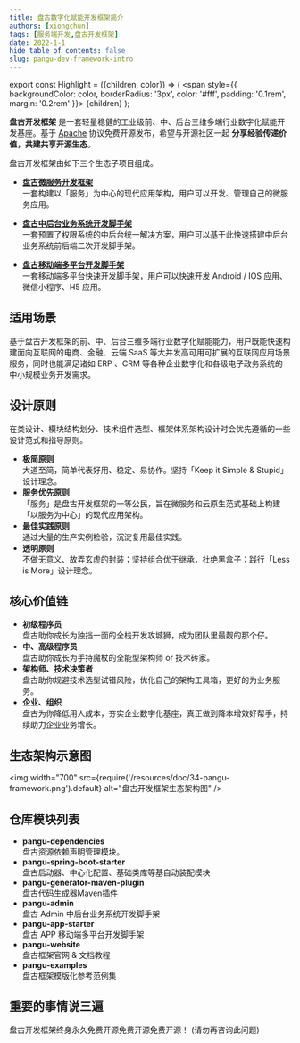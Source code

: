 ```yaml
---
title: 盘古数字化赋能开发框架简介
authors: [xiongchun]
tags: [服务端开发,盘古开发框架]
date: 2022-1-1
hide_table_of_contents: false
slug: pangu-dev-framework-intro
---
```


export const Highlight = ({children, color}) => (
  <span
    style={{
      backgroundColor: color,
      borderRadius: '3px',
      color: '#fff',
      padding: '0.1rem',
      margin: '0.2rem'
    }}>
    {children}
  </span>
);


**盘古开发框架** 是一套轻量稳健的工业级前、中、后台三维多端行业数字化赋能开发基座。基于 [Apache](https://www.apache.org/licenses/LICENSE-2.0) 协议<Highlight color="#25c2a0">免费开源</Highlight>发布，希望与开源社区一起 **分享经验传递价值，共建共享开源生态**。

<!--truncate-->

盘古开发框架由如下三个生态子项目组成。

- [**盘古微服务开发框架**](/docs/intro)  
一套构建以「服务」为中心的现代应用架构，用户可以开发、管理自己的微服务应用。

- [**盘古中后台业务系统开发脚手架**](/admin/intro)  
一套预置了权限系统的中后台统一解决方案，用户可以基于此快速搭建中后台业务系统前后端二次开发脚手架。

- [**盘古移动端多平台开发脚手架**](/app/intro)  
一套移动端多平台快速开发脚手架，用户可以快速开发 Android / IOS 应用、微信小程序、H5 应用。

## 适用场景

基于盘古开发框架的前、中、后台三维多端行业数字化赋能能力，用户既能快速构建面向互联网的电商、金融、云端 SaaS 等大并发高可用可扩展的互联网应用场景服务，同时也能满足诸如 ERP 、CRM 等各种企业数字化和各级电子政务系统的中小规模业务开发需求。

## 设计原则

在类设计、模块结构划分、技术组件选型、框架体系架构设计时会优先遵循的一些设计范式和指导原则。

- **极简原则**  
  大道至简，简单代表好用、稳定、易协作。坚持「Keep it Simple & Stupid」设计理念。
- **服务优先原则**  
「服务」是盘古开发框架的一等公民，旨在微服务和云原生范式基础上构建「以服务为中心」的现代应用架构。
- **最佳实践原则**  
  通过大量的生产实例检验，沉淀复用最佳实践。
- **透明原则**  
  不做无意义、故弄玄虚的封装；坚持组合优于继承，杜绝黑盒子；践行「Less is More」设计理念。

## 核心价值链

- **初级程序员**  
  盘古助你成长为独挡一面的全栈开发攻城狮，成为团队里最靓的那个仔。
- **中、高级程序员**  
  盘古助你成长为手持魔杖的全能型架构师 or 技术砖家。
- **架构师、技术决策者**  
  盘古助你规避技术选型试错风险，优化自己的架构工具箱，更好的为业务服务。
- **企业、组织**  
  盘古为你降低用人成本，夯实企业数字化基座，真正做到降本增效好帮手，持续助力企业业务增长。

## 生态架构示意图

<img width="700"
  src={require('/resources/doc/34-pangu-framework.png').default}
  alt="盘古开发框架生态架构图" />

## 仓库模块列表

- **pangu-dependencies**  
  盘古资源依赖声明管理模块。
- **pangu-spring-boot-starter**  
  盘古启动器、中心化配置、基础类库等基自动装配模块
- **pangu-generator-maven-plugin**  
  盘古代码生成器Maven插件
- **pangu-admin**  
  盘古 Admin 中后台业务系统开发脚手架
- **pangu-app-starter**  
  盘古 APP 移动端多平台开发脚手架
- **pangu-website**  
  盘古框架官网 & 文档教程
- **pangu-examples**  
  盘古框架模版化参考范例集

## 重要的事情说三遍

盘古开发框架终身永久<Highlight color="#67C23A">免费开源</Highlight><Highlight color="#409EFF">免费开源</Highlight><Highlight color="#F56C6C">免费开源</Highlight>！ (请勿再咨询此问题)